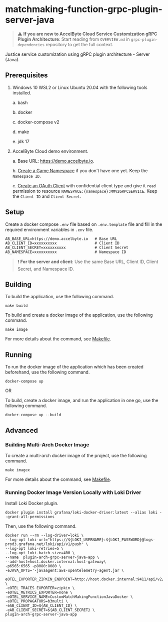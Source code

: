 # matchmaking-function-grpc-plugin-server-java

> :warning: **If you are new to AccelByte Cloud Service Customization gRPC Plugin Architecture**: Start reading from `OVERVIEW.md` in `grpc-plugin-dependencies` repository to get the full context.

Justice service customization using gRPC plugin architecture - Server (Java).

## Prerequisites

1. Windows 10 WSL2 or Linux Ubuntu 20.04 with the following tools installed.

    a. bash

    b. docker

    c. docker-compose v2

    d. make

    e. jdk 17

2. AccelByte Cloud demo environment.

    a. Base URL: https://demo.accelbyte.io.

    b. [Create a Game Namespace](https://docs.accelbyte.io/esg/uam/namespaces.html#tutorials) if you don't have one yet. Keep the `Namespace ID`.

    c. [Create an OAuth Client](https://docs.accelbyte.io/guides/access/iam-client.html) with confidential client type and give it `read` permission to resource `NAMESPACE:{namespace}:MMV2GRPCSERVICE`. Keep the `Client ID` and `Client Secret`.

## Setup

Create a docker compose `.env` file based on `.env.template` file and fill in the required environment variables in `.env` file.

```
AB_BASE_URL=https://demo.accelbyte.io   # Base URL
AB_CLIENT_ID=xxxxxxxxxx                 # Client ID
AB_CLIENT_SECRET=xxxxxxxxxx             # Client Secret
AB_NAMESPACE=xxxxxxxxxx                 # Namespace ID
```

> :exclamation: **For the server and client**: Use the same Base URL, Client ID, Client Secret, and Namespace ID.

## Building

To build the application, use the following command.

```
make build
```

To build and create a docker image of the application, use the following command.

```
make image
```

For more details about the command, see [Makefile](Makefile).

## Running

To run the docker image of the application which has been created beforehand, use the following command.

```
docker-compose up
```

OR

To build, create a docker image, and run the application in one go, use the following command.

```
docker-compose up --build
```

## Advanced

### Building Multi-Arch Docker Image

To create a multi-arch docker image of the project, use the following command.

```
make imagex
```

For more details about the command, see [Makefile](Makefile).

### Running Docker Image Version Locally with Loki Driver

Install Loki Docker plugin.

```
docker plugin install grafana/loki-docker-driver:latest --alias loki --grant-all-permissions
```
Then, use the following command.

```
docker run --rm --log-driver=loki \
--log-opt loki-url="https://${LOKI_USERNAME}:${LOKI_PASSWORD}@logs-prod3.grafana.net/loki/api/v1/push" \
--log-opt loki-retries=5 \
--log-opt loki-batch-size=400 \
--name  plugin-arch-grpc-server-java-app \
--add-host=host.docker.internal:host-gateway\
-p6565:6565 -p8080:8080 \
-eJAVA_OPTS='-javaagent:aws-opentelemetry-agent.jar \
-eOTEL_EXPORTER_ZIPKIN_ENDPOINT=http://host.docker.internal:9411/api/v2/spans \
-eOTEL_TRACES_EXPORTER=zipkin \
-eOTEL_METRICS_EXPORTER=none \
-eOTEL_SERVICE_NAME=CustomMatchMakingFunctionJavaDocker \
-eOTEL_PROPAGATORS=b3multi \
-eAB_CLIENT_ID=${AB_CLIENT_ID} \
-eAB_CLIENT_SECRET=${AB_CLIENT_SECRET} \
plugin-arch-grpc-server-java-app
```
